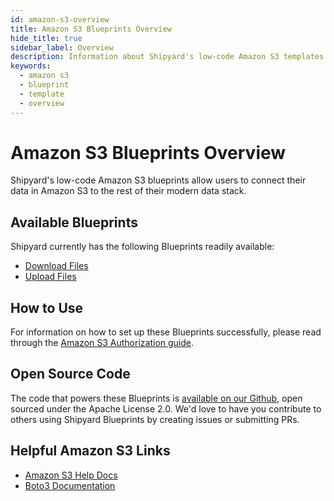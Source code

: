 ```yaml
---
id: amazon-s3-overview
title: Amazon S3 Blueprints Overview
hide_title: true
sidebar_label: Overview
description: Information about Shipyard's low-code Amazon S3 templates.
keywords:
  - amazon s3
  - blueprint
  - template
  - overview
---
```


# Amazon S3 Blueprints Overview

Shipyard's low-code Amazon S3 blueprints allow users to connect their data in Amazon S3 to the rest of their modern data stack.


## Available Blueprints
Shipyard currently has the following Blueprints readily available:
- [Download Files](amazon-s3-download-files)
- [Upload Files](amazon-s3-download-files)

## How to Use
For information on how to set up these Blueprints successfully, please read through the [Amazon S3 Authorization guide](amazon-s3-authorization).

## Open Source Code
The code that powers these Blueprints is [available on our Github](https://github.com/shipyardapp/amazons3-blueprints), open sourced under the Apache License 2.0. We'd love to have you contribute to others using Shipyard Blueprints by creating issues or submitting PRs.

## Helpful Amazon S3 Links
- [Amazon S3 Help Docs](https://docs.aws.amazon.com/s3/)
- [Boto3 Documentation](https://boto3.amazonaws.com/v1/documentation/api/latest/index.html)
